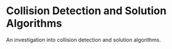 # Collision Detection and Solution Algorithms
An investigation into collision detection and solution algorithms.

